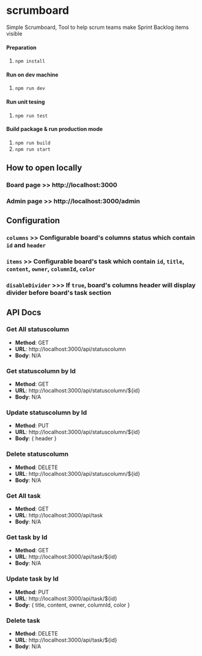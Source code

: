# scrumboard
Simple Scrumboard, Tool to help scrum teams make Sprint Backlog items visible

#### Preparation
1. `npm install`

#### Run on dev machine
1. `npm run dev`

#### Run unit tesing
1. `npm run test`

#### Build package  & run production mode
1. `npm run build`
2. `npm run start`


## How to open locally
### Board page >> http://localhost:3000
### Admin page >> http://localhost:3000/admin

## Configuration
### `columns` >> Configurable board's columns status which contain `id` and `header`
### `items` >> Configurable board's task which contain `id`, `title`, `content`, `owner`, `columnId`, `color`
### `disableDivider` >>> If `true`, board's columns header will display divider before board's task section

## API Docs
### Get All statuscolumn
 - **Method**: GET
 - **URL**: http://localhost:3000/api/statuscolumn
 - **Body**: N/A
 
 ### Get statuscolumn by Id
 - **Method**: GET
 - **URL**: http://localhost:3000/api/statuscolumn/${id}
 - **Body**: N/A

  ### Update statuscolumn by Id
 - **Method**: PUT
 - **URL**: http://localhost:3000/api/statuscolumn/${id}
 - **Body**: { header }
 
 ### Delete statuscolumn
 - **Method**: DELETE
 - **URL**: http://localhost:3000/api/statuscolumn/${id}
 - **Body**: N/A

 ### Get All task
 - **Method**: GET
 - **URL**: http://localhost:3000/api/task
 - **Body**: N/A
 
 ### Get task by Id
 - **Method**: GET
 - **URL**: http://localhost:3000/api/task/${id}
 - **Body**: N/A

  ### Update task by Id
 - **Method**: PUT
 - **URL**: http://localhost:3000/api/task/${id}
 - **Body**: { title, content, owner, columnId, color }
 
 ### Delete task
 - **Method**: DELETE
 - **URL**: http://localhost:3000/api/task/${id}
 - **Body**: N/A
